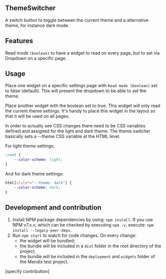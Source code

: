 ## ThemeSwitcher

A switch button to toggle between the current theme and a alternative theme, for instance dark mode.

## Features

Read mode `(boolean)` to have a widget to read on every page, but to set via Dropdown on a specific page.

## Usage

Place one widget on a specific settings page with `Read mode (boolean)` set to false (default). This will present the
dropdown to be able to set the theme.

Place another widget with the boolean set to true. This widget will only read the current theme settings. It's handy to
place this widget in the layout so that it will be used on all pages.

In order to actually see CSS changes there need to be CSS variables defined and assigned for the light and dark theme.
The theme switcher basically sets a --theme CSS variable at the HTML level.

For light theme settings:

```css
:root {
    --color-scheme: light;
}
```

And for dark theme settings:

```css
html[style*="--theme: dark"] {
    --color-scheme: dark;
}
```

## Development and contribution

1. Install NPM package dependencies by using: `npm install`. If you use NPM v7.x.x, which can be checked by executing
   `npm -v`, execute: `npm install --legacy-peer-deps`.
1. Run `npm start` to watch for code changes. On every change:
    - the widget will be bundled;
    - the bundle will be included in a `dist` folder in the root directory of the project;
    - the bundle will be included in the `deployment` and `widgets` folder of the Mendix test project.

[specify contribution]
